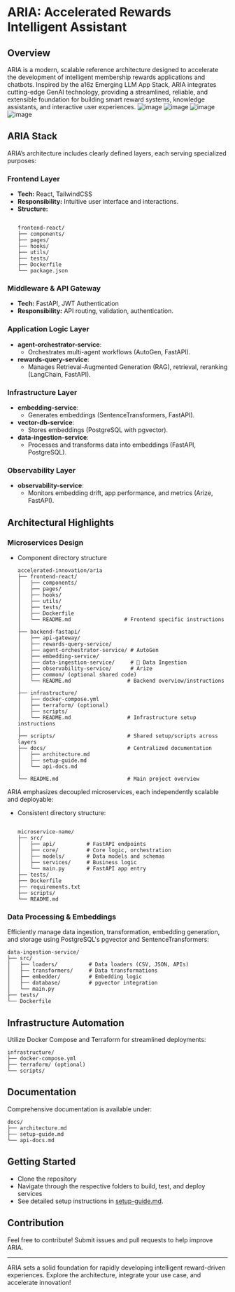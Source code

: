 # ARIA: Accelerated Rewards Intelligent Assistant

## Overview

ARIA is a modern, scalable reference architecture designed to accelerate the development of intelligent membership rewards applications and chatbots. Inspired by the a16z Emerging LLM App Stack, ARIA integrates cutting-edge GenAI technology, providing a streamlined, reliable, and extensible foundation for building smart reward systems, knowledge assistants, and interactive user experiences.
![image](/docs/images/a16z_arch.png)
![image](/docs/images/LLM%20app%20arch.png)
![image](/docs/images/Component%20Arch%20Diagram.png)
![image](/docs/images/Data%20Ingestion%20and%20Embeddings.png)


## ARIA Stack

ARIA’s architecture includes clearly defined layers, each serving specialized purposes:

### Frontend Layer

- **Tech:** React, TailwindCSS
- **Responsibility:** Intuitive user interface and interactions.
- **Structure:**
  ```
  
  frontend-react/
  ├── components/
  ├── pages/
  ├── hooks/
  ├── utils/
  ├── tests/
  ├── Dockerfile
  └── package.json
  ```

### Middleware & API Gateway

- **Tech:** FastAPI, JWT Authentication
- **Responsibility:** API routing, validation, authentication.

### Application Logic Layer

- **agent-orchestrator-service**:
  - Orchestrates multi-agent workflows (AutoGen, FastAPI).
- **rewards-query-service**:
  - Manages Retrieval-Augmented Generation (RAG), retrieval, reranking (LangChain, FastAPI).

### Infrastructure Layer

- **embedding-service**:
  - Generates embeddings (SentenceTransformers, FastAPI).
- **vector-db-service**:
  - Stores embeddings (PostgreSQL with pgvector).
- **data-ingestion-service**:
  - Processes and transforms data into embeddings (FastAPI, PostgreSQL).

### Observability Layer

- **observability-service**:
  - Monitors embedding drift, app performance, and metrics (Arize, FastAPI).

## Architectural Highlights

### Microservices Design

- Component directory structure
    ```
    accelerated-innovation/aria
    ├── frontend-react/
    │   ├── components/
    │   ├── pages/
    │   ├── hooks/
    │   ├── utils/
    │   ├── tests/
    │   ├── Dockerfile
    │   └── README.md                 # Frontend specific instructions
    │
    ├── backend-fastapi/
    │   ├── api-gateway/
    │   ├── rewards-query-service/
    │   ├── agent-orchestrator-service/ # AutoGen
    │   ├── embedding-service/
    │   ├── data-ingestion-service/     # 🚀 Data Ingestion
    │   ├── observability-service/      # Arize
    │   ├── common/ (optional shared code)
    │   └── README.md                  # Backend overview/instructions
    │
    ├── infrastructure/
    │   ├── docker-compose.yml
    │   ├── terraform/ (optional)
    │   ├── scripts/
    │   └── README.md                  # Infrastructure setup instructions
    │
    ├── scripts/                       # Shared setup/scripts across layers
    ├── docs/                          # Centralized documentation
    │   ├── architecture.md
    │   ├── setup-guide.md
    │   └── api-docs.md
    │
    └── README.md                      # Main project overview
    ```

ARIA emphasizes decoupled microservices, each independently scalable and deployable:

- Consistent directory structure:
  ```

  microservice-name/
  ├── src/
  │   ├── api/          # FastAPI endpoints
  │   ├── core/         # Core logic, orchestration
  │   ├── models/       # Data models and schemas
  │   ├── services/     # Business logic
  │   └── main.py       # FastAPI app entry
  ├── tests/
  ├── Dockerfile
  ├── requirements.txt
  ├── scripts/
  └── README.md
  ```

### Data Processing & Embeddings

Efficiently manage data ingestion, transformation, embedding generation, and storage using PostgreSQL's pgvector and SentenceTransformers:

  ```
  data-ingestion-service/
  ├── src/
  │   ├── loaders/          # Data loaders (CSV, JSON, APIs)
  │   ├── transformers/     # Data transformations
  │   ├── embedder/         # Embedding logic
  │   ├── database/         # pgvector integration
  │   └── main.py
  ├── tests/
  └── Dockerfile
  ```

## Infrastructure Automation

Utilize Docker Compose and Terraform for streamlined deployments:

  ```
  infrastructure/
  ├── docker-compose.yml
  ├── terraform/ (optional)
  └── scripts/
  ```

## Documentation

Comprehensive documentation is available under:

  ```
  docs/
  ├── architecture.md
  ├── setup-guide.md
  └── api-docs.md
  ```

## Getting Started

- Clone the repository
- Navigate through the respective folders to build, test, and deploy services
- See detailed setup instructions in [setup-guide.md](docs/setup-guide.md).

## Contribution

Feel free to contribute! Submit issues and pull requests to help improve ARIA.

---

ARIA sets a solid foundation for rapidly developing intelligent reward-driven experiences. Explore the architecture, integrate your use case, and accelerate innovation!
